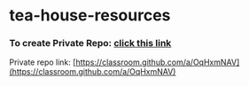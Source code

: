 # tea-house-resources

### To create Private Repo: [click this link](https://classroom.github.com/a/OqHxmNAV)
Private repo link: [https://classroom.github.com/a/OqHxmNAV](https://classroom.github.com/a/OqHxmNAV)
